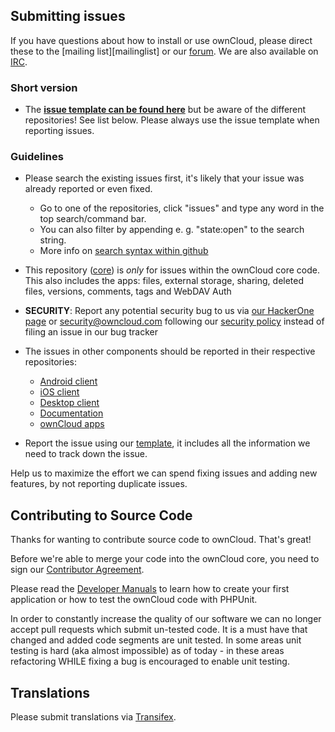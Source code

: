 ## Submitting issues

If you have questions about how to install or use ownCloud, please direct these to the [mailing list][mailinglist] or our [forum][forum]. We are also available on [IRC][irc].

### Short version

 * The [**issue template can be found here**][template] but be aware of the different repositories! See list below. Please always use the issue template when reporting issues.

### Guidelines
* Please search the existing issues first, it's likely that your issue was already reported or even fixed.
  - Go to one of the repositories, click "issues" and type any word in the top search/command bar.
  - You can also filter by appending e. g. "state:open" to the search string.
  - More info on [search syntax within github](https://help.github.com/articles/searching-issues)
* This repository ([core](https://github.com/owncloud/core/issues)) is *only* for issues within the ownCloud core code. This also includes the apps: files, external storage, sharing, deleted files, versions, comments, tags and WebDAV Auth
* __SECURITY__: Report any potential security bug to us via [our HackerOne page](https://hackerone.com/owncloud) or security@owncloud.com following our [security policy](https://owncloud.com/security/) instead of filing an issue in our bug tracker
* The issues in other components should be reported in their respective repositories: 
  - [Android client](https://github.com/owncloud/android/issues)
  - [iOS client](https://github.com/owncloud/ios/issues)
  - [Desktop client](https://github.com/owncloud/client/issues)
  - [Documentation](https://github.com/owncloud/documentation/issues)
  - [ownCloud apps](https://github.com/owncloud/core/wiki/Maintainers#apps-repo)

* Report the issue using our [template][template], it includes all the information we need to track down the issue.

Help us to maximize the effort we can spend fixing issues and adding new features, by not reporting duplicate issues.

[template]: https://raw.github.com/owncloud/core/master/.github/issue_template.md
[forum]: https://central.owncloud.org/
[irc]: https://webchat.freenode.net/?channels=owncloud&uio=d4

## Contributing to Source Code

Thanks for wanting to contribute source code to ownCloud. That's great!

Before we're able to merge your code into the ownCloud core, you need to sign our [Contributor Agreement][agreement].

Please read the [Developer Manuals][devmanual] to learn how to create your first application or how to test the ownCloud code with PHPUnit.

In order to constantly increase the quality of our software we can no longer accept pull requests which submit un-tested code.
It is a must have that changed and added code segments are unit tested.
In some areas unit testing is hard (aka almost impossible) as of today - in these areas refactoring WHILE fixing a bug is encouraged to enable unit testing.

[agreement]: https://owncloud.com/contribute/join-the-development/contributor-agreement/
[devmanual]: https://doc.owncloud.com/server/developer_manual/

## Translations
Please submit translations via [Transifex][transifex].

[transifex]: https://www.transifex.com/projects/p/owncloud/
